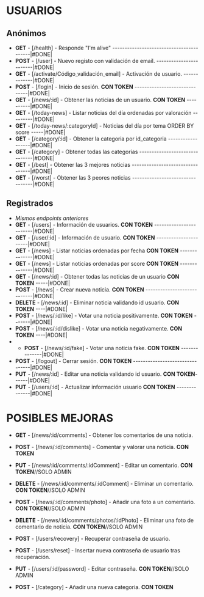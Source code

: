 # USUARIOS

## Anónimos

- **GET** - [/health] - Responde "I'm alive" -----------------------------------------|#DONE|
- **POST** - [/user] - Nuevo registo con validación de email. ------------------------|#DONE|
- **GET** - [/activate/Código_validación_email] - Activación de usuario. -------------|#DONE|
- **POST** - [/login] - Inicio de sesión. **CON TOKEN** ------------------------------|#DONE|
- **GET** - [/news/:id] - Obtener las noticias de un usuario. **CON TOKEN** ----------|#DONE|
- **GET** - [/today-news] - Listar noticias del día ordenadas por valoración ---------|#DONE|
- **GET** - [/today-news/:categoryId] - Noticias del día por tema ORDER BY score -----|#DONE|
- **GET** - [/category/:id] - Obtener la categoria por id_categoria ------------------|#DONE|
- **GET** - [/category] - Obtener todas las categorias -------------------------------|#DONE|
- **GET** - [/best] - Obtener las 3 mejores noticias ---------------------------------|#DONE|
- **GET** - [/worst] - Obtener las 3 peores noticias ---------------------------------|#DONE|

## Registrados

- _Mismos endpoints anteriores_
- **GET** - [/users] - Información de usuarios. **CON TOKEN** ------------------------|#DONE|
- **GET** - [/user/:id] - Información de usuario. **CON TOKEN** ----------------------|#DONE|
- **GET** - [/news] - Listar noticias ordenadas por fecha **CON TOKEN** --------------|#DONE|
- **GET** - [/news] - Listar noticias ordenadas por score **CON TOKEN** --------------|#DONE|
- **GET** - [/news/:id] - Obtener todas las noticias de un usuario **CON TOKEN** -----|#DONE|
- **POST** - [/news] - Crear nueva noticia. **CON TOKEN** ----------------------------|#DONE|
- **DELETE** - [/news/:id] - Eliminar noticia validando id usuario. **CON TOKEN** ----|#DONE|
- **POST** - [/news/:id/like] - Votar una noticia positivamente. **CON TOKEN** -------|#DONE|
- **POST** - [/news/:id/dislike] - Votar una noticia negativamente. **CON TOKEN** ----|#DONE|
- - **POST** - [/news/:id/fake] - Votar una noticia fake. **CON TOKEN** --------------|#DONE|
- **POST** - [/logout] - Cerrar sesión. **CON TOKEN** --------------------------------|#DONE|
- **PUT** - [/news/:id] - Editar una noticia validando id usuario. **CON TOKEN**------|#DONE|
- **PUT** - [/users/:id] - Actualizar información usuario **CON TOKEN** --------------|#DONE|

# POSIBLES MEJORAS

- **GET** - [/news/:id/comments] - Obtener los comentarios de una noticia.
- **POST** - [/news/:id/comments] - Comentar y valorar una noticia. **CON TOKEN**
- **PUT** - [/news/:id/comments/:idComment] - Editar un comentario. **CON TOKEN**//SOLO ADMIN
- **DELETE** - [/news/:id/comments/:idComment] - Eliminar un comentario. **CON TOKEN**//SOLO ADMIN
- **POST** - [/news/:id/comments/photo] - Añadir una foto a un comentario. **CON TOKEN**//SOLO ADMIN
- **DELETE** - [/news/:id/comments/photos/:idPhoto] - Eliminar una foto de comentario de noticia. **CON TOKEN**//SOLO ADMIN

- **POST** - [/users/recovery] - Recuperar contraseña de usuario.
- **POST** - [/users/reset] - Insertar nueva contraseña de usuario tras recuperación.
- **PUT** - [/users/:id/password] - Editar contraseña. **CON TOKEN**//SOLO ADMIN
- **POST** - [/category] - Añadir una nueva categoria. **CON TOKEN**
